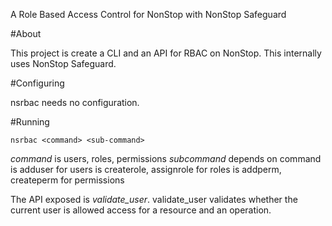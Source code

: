 A Role Based Access Control for NonStop with NonStop Safeguard

#About

This project is create a CLI and an API for RBAC on NonStop.
This internally uses NonStop Safeguard.

#Configuring

nsrbac needs no configuration. 

#Running

`nsrbac <command> <sub-command>`

*command* is users, roles, permissions
*subcommand* depends on command
        is adduser for users
        is createrole, assignrole for roles
        is addperm, createperm for permissions

The API exposed is *validate_user*.
validate_user validates whether the current user is allowed access for
a resource and an operation.